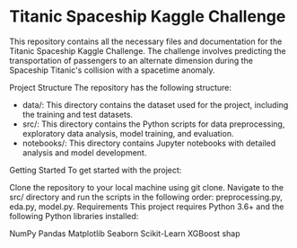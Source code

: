 
# Titanic Spaceship Kaggle Challenge
This repository contains all the necessary files and documentation for the Titanic Spaceship Kaggle Challenge. The challenge involves predicting the transportation of passengers to an alternate dimension during the Spaceship Titanic's collision with a spacetime anomaly.

Project Structure
The repository has the following structure:

- data/: This directory contains the dataset used for the project, including the training and test datasets.
- src/: This directory contains the Python scripts for data preprocessing, exploratory data analysis, model training, and evaluation.
- notebooks/: This directory contains Jupyter notebooks with detailed analysis and model development.

Getting Started
To get started with the project:

Clone the repository to your local machine using git clone.
Navigate to the src/ directory and run the scripts in the following order: preprocessing.py, eda.py, model.py.
Requirements
This project requires Python 3.6+ and the following Python libraries installed:

NumPy
Pandas
Matplotlib
Seaborn
Scikit-Learn
XGBoost
shap
